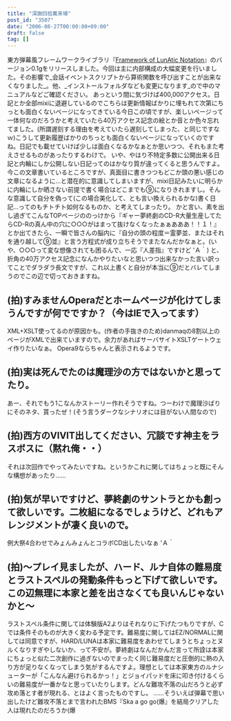 ```yaml
---
title: "深謝四拾萬来場"
post_id: "3507"
date: "2006-08-27T00:00:00+09:00"
draft: false
tag: []
---
```



東方弾幕風フレームワークライブラリ『[Framework of LunAtic Notation](/tag/flan)』のバージョン0.1gをリリースしました。今回は主に内部構成の大幅変更を行いました。その影響で_会話イベントスクリプトから算術関数を呼び出すことが出来なくなりました_。他、_インストールフォルダなども変更になります_ので中のマニュアルなどご確認ください。  あっという間に気づけば400,000アクセス。日記とか全部mixiに退避しているのでこちらは更新情報ばかりに埋もれて次第にちっとも面白くないページになってきている今日この頃ですが、楽しいページって一体何なのだろうかと考えていたら40万アクセス記念の絵とか音とか色々忘れてました。(所謂遅刻する理由を考えていたら遅刻してしまった、と同じですなｗ)こうして更新履歴ばかりのちっとも面白くないページになっていくのですね。日記でも載せていけば少しは面白くなるかなぁとか思いつつ、それもまた考えさせるものがあったりするわけで。 いや、やはり不特定多数に公開出来る日記と内輪にしか公開しない日記ってのはかなり質が違ってくると思うんですよ。今この文章書いているところですが、真面目に書きつつもどこか頭の悪い感じの文章になるように…と潜在的に意識してしまいますが、mixi日記みたいに明らかに内輪にしか晒さない前提で書く場合はどこまでも⑨になりきれますし。そんな意識して自分を偽って(この場合美化して、とも言い換えられるかな)書く日記…ってのもチトチト如何なるものか、と考えてしまったり。 かと言い、素を出し過ぎてこんなTOPページののっけから『ギャー夢終劇のCD-R大量生産してたらCD-Rの真ん中の穴に○○○がはまって抜けなくなったぁぁあああ！！１！』とか出てきたら、一瞬で皆さんの脳内に『自分の頭の程度＝霊夢並、またはそれを通り越して⑨並』と言う方程式が成り立ちそうでまたなんだかなぁと。(いや、○○○って変な想像されても困るんで、一応『人差指』ですけど 'Ａ｀) と、折角の40万アクセス記念になんかやりたいなと思いつつ出来なかった言い訳ってことでダラダラ長文ですが、これ以上書くと自分が本当に⑨だとバレてしまうのでこの辺で切っておきますね。
## (拍)すみませんOperaだとホームページが化けてしまうんですが何でですか？（今はIEで入ってます）
XML+XSLT使ってるのが原因かも。(作者の手抜きのため)danmaqの8割以上のページがXMLで出来ていますので。余力があればサーバサイトXSLTゲートウェイ作りたいなぁ。 Opera9ならちゃんと表示されるようです。
## (拍)実は死んでたのは魔理沙の方ではないかと思ってたり。
あー、それでもう1こなんかストーリー作れそうですね。つーわけで魔理沙ばりにそのネタ、貰ったぜ！(そう言うダークなシナリオには目がない人間なので)
## (拍)西方のVIVIT出してください、冗談です神主をラスボスに（黙れ俺・・）
それは次回作でやってみたいですね。というかこれに関してはちょっと既にそんな構想があったり……
## (拍)気が早いですけど、夢終劇のサントラとかも創って欲しいです。二枚組になるでしょうけど、どれもアレンジメントが凄く良いので。
例大祭4合わせでみょんみょんとコラボCD出したいなぁ 'Ａ｀
## (拍)～プレイ見ましたが、ハード、ルナ自体の難易度とラストスペルの発動条件もっと下げて欲しいです。この辺無理に本家と差を出さなくても良いんじゃないかと～
ラストスペル条件に関しては体験版A2よりはそれなりに下げたつもりですが、Cでは条件そのものが大きく変わる予定です。難易度に関してはEZ/NORMALに関しては同意ですが、HARD/LUNAは本家に難易度をあわせてしまうとちょっとヌルくなりすぎやしないか、って不安が。夢終劇はなんだかんだ言って所詮は本家にちょっと似た二次創作に過ぎないのでまったく同じ難易度だと圧倒的に熱の入り方が足りなくなってしまう気がするんですよ。理想としては本家東方のルナシューターが「こんなん避けられるかっ！」とジョイパッドを床に叩き付けるくらいの難易度が一番かなと思っていたりします。どんな難攻不落の山だろうと必ず攻め落とす者が現れる、とはよく言ったものですし。 ……そういえば弾幕で思い出したけど難攻不落とまで言われたBMS『Ska a go go(爆』を結局クリアした人は現れたのだろうか(爆
